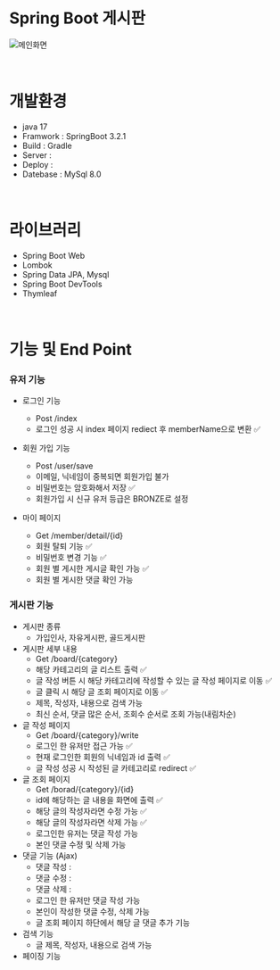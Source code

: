 # Spring Boot 게시판

![메인화면](https://github.com/dongyeop00/Board_Project/assets/117625978/557f3b29-2b33-4f17-9352-17e5a356f835)

<br>

# 개발환경
- java 17
- Framwork : SpringBoot 3.2.1
- Build : Gradle 
- Server :
- Deploy :
- Datebase : MySql 8.0

<br>

# 라이브러리
- Spring Boot Web
- Lombok
- Spring Data JPA, Mysql
- Spring Boot DevTools
- Thymleaf

<br>

#  기능 및 End Point
### 유저 기능
- 로그인 기능
  - Post /index
  - 로그인 성공 시 index 페이지 rediect 후 memberName으로 변환 ✅

- 회원 가입 기능
  - Post /user/save
  - 이메일, 닉네임이 중복되면 회원가입 불가
  - 비밀번호는 암호화해서 저장 ✅
  - 회원가입 시 신규 유저 등급은 BRONZE로 설정
 
- 마이 페이지
  - Get /member/detail/{id}
  - 회원 탈퇴 기능 ✅
  - 비밀번호 변경 기능 ✅
  - 회원 별 게시한 게시글 확인 가능 ✅
  - 회원 별 게시한 댓글 확인 가능

### 게시판 기능
- 게시판 종류
  - 가입인사, 자유게시판, 골드게시판
- 게시판 세부 내용
  - Get /board/{category}
  - 해당 카테고리의 글 리스트 출력 ✅
  - 글 작성 버튼 시 해당 카테고리에 작성할 수 있는 글 작성 페이지로 이동 ✅
  - 글 클릭 시 해당 글 조회 페이지로 이동 ✅
  - 제목, 작성자, 내용으로 검색 가능
  - 최신 순서, 댓글 많은 순서, 조회수 순서로 조회 가능(내림차순)
- 글 작성 페이지
  - Get /board/{category}/write
  - 로그인 한 유저만 접근 가능 ✅
  - 현재 로그인한 회원의 닉네임과 id 출력 ✅
  - 글 작성 성공 시 작성된 글 카테고리로 redirect ✅
- 글 조회 페이지
  - Get /borad/{category}/{id}
  - id에 해당하는 글 내용을 화면에 출력 ✅
  - 해당 글의 작성자라면 수정 가능 ✅
  - 해당 글의 작성자라면 삭제 가능 ✅
  - 로그인한 유저는 댓글 작성 가능
  - 본인 댓글 수정 및 삭제 가능
- 댓글 기능 (Ajax)
  - 댓글 작성 :
  - 댓글 수정 :
  - 댓글 삭제 :
  - 로그인 한 유저만 댓글 작성 가능
  - 본인이 작성한 댓글 수정, 삭제 가능
  - 글 조회 페이지 하단에서 해당 글 댓글 추가 기능
- 검색 기능
  - 글 제목, 작성자, 내용으로 검색 가능
- 페이징 기능
  
